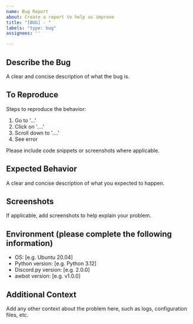 ```yaml
---
name: Bug Report
about: Create a report to help us improve
title: "[BUG] - "
labels: "type: bug"
assignees: ''

---
```


## Describe the Bug

A clear and concise description of what the bug is.

## To Reproduce

Steps to reproduce the behavior:

1. Go to '...'
2. Click on '....'
3. Scroll down to '....'
4. See error

Please include code snippets or screenshots where applicable.

## Expected Behavior

A clear and concise description of what you expected to happen.

## Screenshots

If applicable, add screenshots to help explain your problem.

## Environment (please complete the following information)

- OS: [e.g. Ubuntu 20.04]
- Python version: [e.g. Python 3.12]
- Discord.py version: [e.g. 2.0.0]
- awbot version: [e.g. v1.0.0]

## Additional Context

Add any other context about the problem here, such as logs, configuration files, etc.
